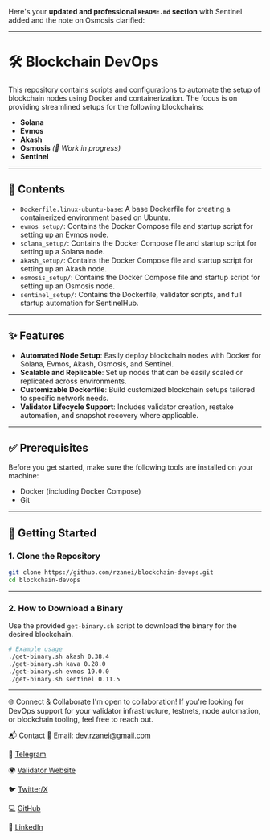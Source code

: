 Here's your **updated and professional `README.md` section** with Sentinel added and the note on Osmosis clarified:

---

# 🛠️ Blockchain DevOps

This repository contains scripts and configurations to automate the setup of blockchain nodes using Docker and containerization. The focus is on providing streamlined setups for the following blockchains:

* **Solana**
* **Evmos**
* **Akash**
* **Osmosis** *(🚧 Work in progress)*
* **Sentinel**

---

## 📁 Contents

* `Dockerfile.linux-ubuntu-base`: A base Dockerfile for creating a containerized environment based on Ubuntu.
* `evmos_setup/`: Contains the Docker Compose file and startup script for setting up an Evmos node.
* `solana_setup/`: Contains the Docker Compose file and startup script for setting up a Solana node.
* `akash_setup/`: Contains the Docker Compose file and startup script for setting up an Akash node.
* `osmosis_setup/`: Contains the Docker Compose file and startup script for setting up an Osmosis node.
* `sentinel_setup/`: Contains the Dockerfile, validator scripts, and full startup automation for SentinelHub.

---

## ✨ Features

* **Automated Node Setup**: Easily deploy blockchain nodes with Docker for Solana, Evmos, Akash, Osmosis, and Sentinel.
* **Scalable and Replicable**: Set up nodes that can be easily scaled or replicated across environments.
* **Customizable Dockerfile**: Build customized blockchain setups tailored to specific network needs.
* **Validator Lifecycle Support**: Includes validator creation, restake automation, and snapshot recovery where applicable.

---

## ✅ Prerequisites

Before you get started, make sure the following tools are installed on your machine:

* Docker (including Docker Compose)
* Git

---

## 🚀 Getting Started

### 1. Clone the Repository

```bash
git clone https://github.com/rzanei/blockchain-devops.git
cd blockchain-devops
```

---

### 2. How to Download a Binary

Use the provided `get-binary.sh` script to download the binary for the desired blockchain.

```bash
# Example usage
./get-binary.sh akash 0.38.4
./get-binary.sh kava 0.28.0
./get-binary.sh evmos 19.0.0
./get-binary.sh sentinel 0.11.5
```

---

🌐 Connect & Collaborate
I'm open to collaboration! If you're looking for DevOps support for your validator infrastructure, testnets, node automation, or blockchain tooling, feel free to reach out.

📬 Contact
📧 Email: dev.rzanei@gmail.com

💬 [Telegram](https://t.me/TheRealFrame)

🌍 [Validator Website](https://thedigitalempire.xyz/)

🐦 [Twitter/X](https://x.com/therealframe_)

💻 [GitHub](https://github.dev/rzanei/)

👔 [LinkedIn](https://www.linkedin.com/in/rzanei-dev)